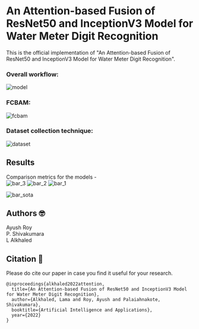 # An Attention-based Fusion of ResNet50 and InceptionV3 Model for Water Meter Digit Recognition

This is the official implementation  of "An Attention-based Fusion of ResNet50 and InceptionV3 Model for Water Meter Digit Recognition".

### Overall workflow:
![model](https://github.com/AyushRoy2001/An-Attention-based-Fusion-of-ResNet50-and-InceptionV3-Model-for-Water-Meter-Digit-Recognition/assets/94052139/42ddad00-7a5f-4a5d-924e-689767cef9d6)

### FCBAM:
![fcbam](https://github.com/AyushRoy2001/An-Attention-based-Fusion-of-ResNet50-and-InceptionV3-Model-for-Water-Meter-Digit-Recognition/assets/94052139/dff8062d-58f8-4e4d-b6a5-6a4041a2d7db)

### Dataset collection technique:
![dataset](https://github.com/AyushRoy2001/An-Attention-based-Fusion-of-ResNet50-and-InceptionV3-Model-for-Water-Meter-Digit-Recognition/assets/94052139/0137980c-bf29-442a-89cf-ccf7c6d762a6)

## Results
Comparison metrics for the models - <br/>
![bar_3](https://github.com/AyushRoy2001/An-Attention-based-Fusion-of-ResNet50-and-InceptionV3-Model-for-Water-Meter-Digit-Recognition/assets/94052139/4fde43b0-53bd-4834-8229-f6cc21a342b9)
![bar_2](https://github.com/AyushRoy2001/An-Attention-based-Fusion-of-ResNet50-and-InceptionV3-Model-for-Water-Meter-Digit-Recognition/assets/94052139/7a02e320-7c02-4f74-8ce3-1ccb1122ff79)
![bar_1](https://github.com/AyushRoy2001/An-Attention-based-Fusion-of-ResNet50-and-InceptionV3-Model-for-Water-Meter-Digit-Recognition/assets/94052139/aad008af-1a8a-4698-b975-177c00eede7c)

![bar_sota](https://github.com/AyushRoy2001/An-Attention-based-Fusion-of-ResNet50-and-InceptionV3-Model-for-Water-Meter-Digit-Recognition/assets/94052139/93c3a1cb-f3a2-49ac-a7b8-c162167670a7)

## Authors :nerd_face:
Ayush Roy<br/>
P. Shivakumara<br/>
L Alkhaled<br/>

## Citation :thinking:
Please do cite our paper in case you find it useful for your research.<br/>
```
@inproceedings{alkhaled2022attention,
  title={An Attention-based Fusion of ResNet50 and InceptionV3 Model for Water Meter Digit Recognition},
  author={Alkhaled, Lama and Roy, Ayush and Palaiahnakote, Shivakumara},
  booktitle={Artificial Intelligence and Applications},
  year={2022}
}
```
